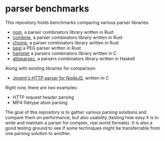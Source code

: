 # parser benchmarks

This repository holds benchmarks comparing various parser libraries:

- [nom](https://github.com/Geal/nom), a parser combinators library written in Rust
- [combine](https://github.com/Marwes/combine), a parser combinators library written in Rust
- [chomp](https://github.com/m4rw3r/chomp), a parser combinators library written in Rust
- [pest](https://github.com/pest-parser/pest) a PEG parser written in Rust
- [hammer](https://github.com/UpstandingHackers/hammer) a parsers combinators library written in C
- [attoparsec](https://hackage.haskell.org/package/attoparsec), a parsers combinators library written in Haskell

Along with existing libraries for comparison:

- [Joyent's HTTP parser for NodeJS](https://github.com/nodejs/http-parser), written in C

Right now, there are two examples:
- HTTP request header parsing
- MP4 filetype atom parsing

The goal of this repository is to gather various parsing solutions and compare them
on performance, but also usability (testing how easy it is to write and maintain
a parser for complex, real world formats).
It is also a good testing ground to see if some techniques might be transferrable from
one parsing solution to another.
